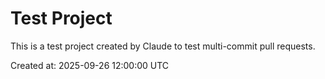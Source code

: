 # Test Project

This is a test project created by Claude to test multi-commit pull requests.

Created at: 2025-09-26 12:00:00 UTC